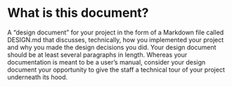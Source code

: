 # What is this document?
A “design document” for your project in the form of a Markdown file called DESIGN.md that discusses,
technically, how you implemented your project and why you made the design decisions you did.
Your design document should be at least several paragraphs in length. Whereas your documentation is meant to be a user’s manual,
consider your design document your opportunity to give the staff a technical tour of your project underneath its hood.